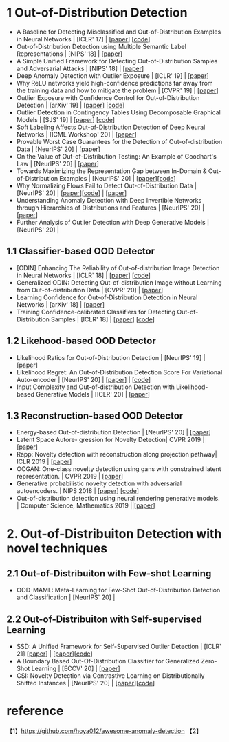 
# 1 Out-of-Distribution Detection 
- A Baseline for Detecting Misclassified and Out-of-Distribution Examples in Neural Networks | [ICLR' 17] | [[paper](https://arxiv.org/pdf/1610.02136.pdf)] [[code](https://github.com/hendrycks/error-detection)] 
- Out-of-Distribution Detection using Multiple Semantic Label Representations | [NIPS' 18] | [[paper](http://papers.nips.cc/paper/7967-out-of-distribution-detection-using-multiple-semantic-label-representations.pdf)] 
- A Simple Unified Framework for Detecting Out-of-Distribution Samples and Adversarial Attacks | [NIPS' 18] | [[paper](http://papers.nips.cc/paper/7947-a-simple-unified-framework-for-detecting-out-of-distribution-samples-and-adversarial-attacks.pdf)] 
- Deep Anomaly Detection with Outlier Exposure | [ICLR' 19] | [[paper](https://openreview.net/pdf?id=HyxCxhRcY7)] 
- Why ReLU networks yield high-confidence predictions far away from the training data and how to mitigate the problem | [CVPR' 19] | [[paper](https://arxiv.org/pdf/1812.05720.pdf)] 
- Outlier Exposure with Confidence Control for Out-of-Distribution Detection | [arXiv' 19] | [[paper](https://arxiv.org/abs/1906.03509v2)]  [[code](https://github.com/nazim1021/OOD-detection-using-OECC)]
- Outlier Detection in Contingency Tables Using Decomposable Graphical Models | [SJS' 19] | [[paper](https://onlinelibrary.wiley.com/doi/epdf/10.1111/sjos.12407)]  [[code](https://github.com/mlindsk/molic)]
- Soft Labeling Affects Out-of-Distribution Detection of Deep Neural Networks | [ICML Workshop' 20] | [[paper](https://arxiv.org/abs/2007.03212)] 
- Provable Worst Case Guarantees for the Detection of Out-of-distribution Data | [NeurIPS' 20] | [[paper](https://arxiv.org/pdf/2007.08473.pdf)] 
- On the Value of Out-of-Distribution Testing: An Example of Goodhart's Law | [NeurIPS' 20] | [[paper](https://arxiv.org/pdf/2005.09241.pdf)] 
- Towards Maximizing the Representation Gap between In-Domain & Out-of-Distribution Examples | [NeurIPS' 20] | [[paper](https://arxiv.org/pdf/2010.10474.pdf)][[code](https://github.com/jayjaynandy/maximize-representation-gap)]
- Why Normalizing Flows Fail to Detect Out-of-Distribution Data | [NeurIPS' 20] | [[paper]()][[code](https://github.com/PolinaKirichenko/flows_ood)] | [[paper](https://arxiv.org/pdf/2006.08545.pdf)] 
- Understanding Anomaly Detection with Deep Invertible Networks through Hierarchies of Distributions and Features | [NeurIPS' 20] | [[paper](https://arxiv.org/pdf/2006.10848.pdf)] 
- Further Analysis of Outlier Detection with Deep Generative Models | [NeurIPS' 20] | 

## 1.1 Classifier-based OOD Detector
- [ODIN] Enhancing The Reliability of Out-of-distribution Image Detection in Neural Networks | [ICLR' 18] | [[paper](https://arxiv.org/pdf/1706.02690.pdf)] [[code](https://github.com/facebookresearch/odin)]
- Generalized ODIN: Detecting Out-of-distribution Image without Learning from Out-of-distribution Data | [CVPR' 20] | [[paper](https://openaccess.thecvf.com/content_CVPR_2020/papers/Hsu_Generalized_ODIN_Detecting_Out-of-Distribution_Image_Without_Learning_From_Out-of-Distribution_Data_CVPR_2020_paper.pdf)]
- Learning Confidence for Out-of-Distribution Detection in Neural Networks | [arXiv' 18] | [[paper](https://arxiv.org/pdf/1802.04865.pdf)] 
- Training Confidence-calibrated Classifiers for Detecting Out-of-Distribution Samples | [ICLR' 18] | [[paper](https://arxiv.org/pdf/1711.09325.pdf)] [[code](https://github.com/alinlab/Confident_classifier)]

## 1.2 Likehood-based OOD Detector
- Likelihood Ratios for Out-of-Distribution Detection | [NeurIPS' 19] | [[paper](https://arxiv.org/pdf/1906.02845.pdf)] 
- Likelihood Regret: An Out-of-Distribution Detection Score For Variational Auto-encoder | [NeurIPS' 20] | [[paper](https://arxiv.org/pdf/2003.02977.pdf)] | [[code](https://github.com/XavierXiao/Likelihood-Regret)]
- Input Complexity and Out-of-distribution Detection with Likelihood-based Generative Models | [ICLR' 20] | [[paper](https://openreview.net/pdf?id=SyxIWpVYvr)] 


## 1.3 Reconstruction-based OOD Detector
- Energy-based Out-of-distribution Detection | [NeurIPS' 20] | [[paper](https://arxiv.org/pdf/2010.03759.pdf)] 
- Latent Space Autore- gression for Novelty Detection| CVPR 2019 | [[paper](https://arxiv.org/pdf/1807.01653.pdf)]
- Rapp: Novelty detection with reconstruction along projection pathway| ICLR 2019 | [[paper](https://openreview.net/forum?id=HkgeGeBYDB)]
- OCGAN: One-class novelty detection using gans with constrained latent representation. | CVPR 2019 | [[paper](https://openaccess.thecvf.com/content_CVPR_2019/papers/Perera_OCGAN_One-Class_Novelty_Detection_Using_GANs_With_Constrained_Latent_Representations_CVPR_2019_paper.pdf)]
- Generative probabilistic novelty detection with adversarial autoencoders. | NIPS 2018 | [[paper](https://papers.nips.cc/paper/2018/file/5421e013565f7f1afa0cfe8ad87a99ab-Paper.pdf)] [[code](https://github.com/podgorskiy/GPND)]
- Out-of-distribution detection using neural rendering generative models. | Computer Science, Mathematics 2019 ||[[paper](https://arxiv.org/pdf/1907.04572.pdf)]


#  2. Out-of-Distribuiton Detection with novel techniques

## 2.1 Out-of-Distribuiton with Few-shot Learning
- OOD-MAML: Meta-Learning for Few-Shot Out-of-Distribution Detection and Classification | [NeurIPS' 20] | 


## 2.2 Out-of-Distribuiton with Self-supervised Learning
- SSD: A Unified Framework for Self-Supervised Outlier Detection | [ICLR' 21] [[paper](https://openreview.net/forum?id=v5gjXpmR8J)]  | [[paper]()][[code](https://github.com/inspire-group/SSD)]
- A Boundary Based Out-Of-Distribution Classifier for Generalized Zero-Shot Learning | [ECCV' 20] | [[paper](https://www.ecva.net/papers/eccv_2020/papers_ECCV/papers/123690562.pdf)] 
- CSI: Novelty Detection via Contrastive Learning on Distributionally Shifted Instances | [NeurIPS' 20] | [[paper](https://arxiv.org/pdf/2007.08176.pdf)][[code](https://github.com/alinlab/CSI)]



# reference
【1】https://github.com/hoya012/awesome-anomaly-detection
【2】





